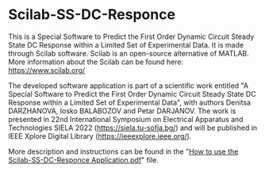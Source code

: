 # Scilab-SS-DC-Responce
This is a Special Software to Predict the First Order Dynamic Circuit Steady State DC Response within a Limited Set of Experimental Data. It is made through Scilab software.
Scilab is an open-source alternative of MATLAB. More information about the Scilab can be found here: https://www.scilab.org/

The developed software application is part of a scientific work entitled "A Special Software to Predict the First Order Dynamic Circuit Steady State DC Response within a Limited Set of Experimental Data", with authors Denitsa DARZHANOVA, Iosko BALABOZOV and Petar DARJANOV. The work is presented in 22nd International Symposium on Electrical Apparatus and Technologies SIELA 2022 (https://siela.tu-sofia.bg/) and will be published in IEEE Xplore Digital Library (https://ieeexplore.ieee.org/).

More description and instructions can be found in the "[How to use the Scilab-SS-DC-Responce Application.pdf](https://github.com/ibalabozov/Scilab-SS-DC-Responce/blob/main/How%20to%20use%20the%20Scilab-SS-DC-Responce%20Application.pdf)" file.
